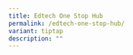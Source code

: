 ```yaml
---
title: Edtech One Stop Hub
permalink: /edtech-one-stop-hub/
variant: tiptap
description: ""
---
```


